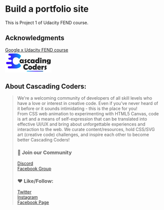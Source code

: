 # Build a portfolio site  
This is Project 1 of Udacity FEND course.  
## Acknowledgments  
[Google x Udacity FEND course](https://www.udacity.com/course/front-end-web-developer-nanodegree--nd001)  
<img src="https://github.com/Quiwah/build-a-portfolio-site/blob/master/images/2018Logo.png" alt="Cascading Coders" width="30%">  
## About Cascading Coders:  
>We're a welcoming community of developers of all skill levels who have a love or interest in creative code. Even if you've never heard of it before or it sounds intimidating - this is the place for you!  
>From CSS web animation to experimenting with HTML5 Canvas, code is art and a means of self-expression that can be translated into effective UI/UX and bring about unforgettable experiences and interaction to the web. We curate content/resources, hold CSS/SVG art (creative code) challenges, and inspire each other to become better Cascading Coders!  
>### 👥 Join our Community  
>[Discord](https://discord.gg/5P3kYbP)  
>[Facebook Group](https://www.facebook.com/groups/1752972351391061/)  
>### ❤️ Like/Follow:  
>[Twitter](https://twitter.com/cascadingcoders)  
>[Instagram](https://www.instagram.com/cascadingcoders/)  
>[Facebook Page](https://www.facebook.com/CascadingCoders/)